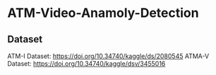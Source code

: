 # ATM-Video-Anamoly-Detection

## Dataset
ATM-I Dataset: https://doi.org/10.34740/kaggle/ds/2080545 ATMA-V Dataset: https://doi.org/10.34740/kaggle/dsv/3455016

